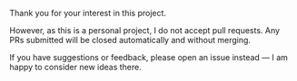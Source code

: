Thank you for your interest in this project.

However, as this is a personal project, I do not accept pull requests. Any PRs submitted will be closed automatically and without merging.

If you have suggestions or feedback, please open an issue instead — I am happy to consider new ideas there.